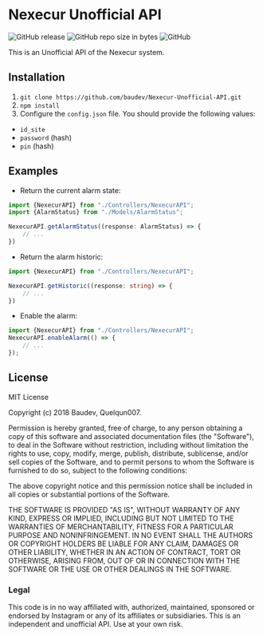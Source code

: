 # Nexecur Unofficial API

![GitHub release](https://img.shields.io/github/release/baudev/Nexecur-Unofficial-API.svg)
![GitHub repo size in bytes](https://img.shields.io/github/repo-size/baudev/Nexecur-Unofficial-API.svg)
![GitHub](https://img.shields.io/github/license/baudev/Nexecur-Unofficial-API.svg)

This is an Unofficial API of the Nexecur system. 

## Installation

1. `git clone https://github.com/baudev/Nexecur-Unofficial-API.git`
2. `npm install`
3. Configure the `config.json` file. You should provide the following values:
- `id_site`
- `password` (hash)
- `pin` (hash)

## Examples

- Return the current alarm state:
```typescript
import {NexecurAPI} from "./Controllers/NexecurAPI";
import {AlarmStatus} from "./Models/AlarmStatus";

NexecurAPI.getAlarmStatus((response: AlarmStatus) => {
    // ...
})
```

- Return the alarm historic:
```typescript
import {NexecurAPI} from "./Controllers/NexecurAPI";

NexecurAPI.getHistoric((response: string) => {
    // ...
})
```

- Enable the alarm:
```typescript
import {NexecurAPI} from "./Controllers/NexecurAPI";
NexecurAPI.enableAlarm(() => {
    // ...
});
```

## License

MIT License

Copyright (c) 2018 Baudev, Quelqun007.

Permission is hereby granted, free of charge, to any person obtaining a copy
of this software and associated documentation files (the "Software"), to deal
in the Software without restriction, including without limitation the rights
to use, copy, modify, merge, publish, distribute, sublicense, and/or sell
copies of the Software, and to permit persons to whom the Software is
furnished to do so, subject to the following conditions:

The above copyright notice and this permission notice shall be included in all
copies or substantial portions of the Software.

THE SOFTWARE IS PROVIDED "AS IS", WITHOUT WARRANTY OF ANY KIND, EXPRESS OR
IMPLIED, INCLUDING BUT NOT LIMITED TO THE WARRANTIES OF MERCHANTABILITY,
FITNESS FOR A PARTICULAR PURPOSE AND NONINFRINGEMENT. IN NO EVENT SHALL THE
AUTHORS OR COPYRIGHT HOLDERS BE LIABLE FOR ANY CLAIM, DAMAGES OR OTHER
LIABILITY, WHETHER IN AN ACTION OF CONTRACT, TORT OR OTHERWISE, ARISING FROM,
OUT OF OR IN CONNECTION WITH THE SOFTWARE OR THE USE OR OTHER DEALINGS IN THE
SOFTWARE.

### Legal
This code is in no way affiliated with, authorized, maintained, sponsored or endorsed by Instagram or any of its affiliates or subsidiaries. This is an independent and unofficial API. Use at your own risk.
